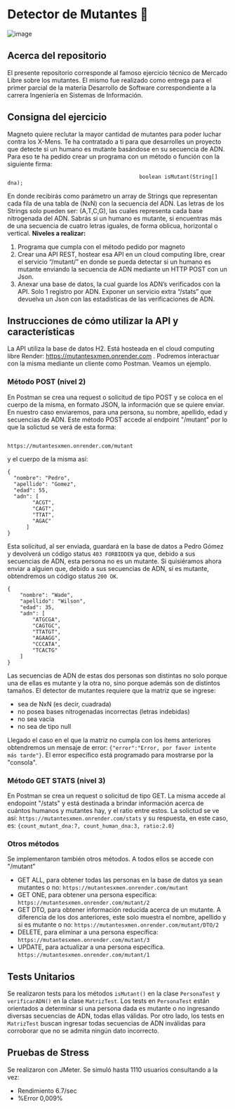 # Detector de Mutantes 📡
![image](https://github.com/user-attachments/assets/684b1d11-40ed-42c8-af9b-1ae4d39272c3)


## Acerca del repositorio
El presente repositorio corresponde al famoso ejercicio técnico de Mercado Libre sobre los mutantes. El mismo fue realizado como entrega para el primer parcial de la materia Desarrollo de Software correspondiente a la carrera Ingeniería en Sistemas de Información.

## Consigna del ejercicio
Magneto quiere reclutar la mayor cantidad de mutantes para poder luchar contra los X-Mens. 
Te ha contratado a ti para que desarrolles un proyecto que detecte si un humano es mutante basándose en su secuencia de ADN. 
Para eso te ha pedido crear un programa con un método o función con la siguiente firma: 

                                              boolean isMutant(String[] dna); 

En donde recibirás como parámetro un array de Strings que representan cada fila de una tabla de (NxN) con la secuencia del ADN. Las letras de los Strings solo pueden ser: (A,T,C,G), las cuales representa cada base nitrogenada del ADN.
Sabrás si un humano es mutante, si encuentras más de una secuencia de cuatro letras iguales, de forma oblicua, horizontal o vertical. 
**Niveles a realizar:**
1)  Programa que cumpla con el método pedido por magneto
2)  Crear una API REST, hostear esa API en un cloud computing libre, crear el servicio “/mutant/” en donde se pueda detectar si un humano es mutante enviando la secuencia de ADN mediante un HTTP POST con un Json.
3)  Anexar una base de datos, la cual guarde los ADN’s verificados con la API. Solo 1 registro por ADN.  Exponer un servicio extra “/stats” que devuelva un Json con las estadísticas de las verificaciones de ADN.

## Instrucciones de cómo utilizar la API y características
La API utiliza la base de datos H2. 
Está hosteada en el cloud computing libre Render: https://mutantesxmen.onrender.com .
Podremos interactuar con la misma mediante un cliente como Postman. Veamos un ejemplo.

### Método POST (nivel 2)
En Postman se crea una request o solicitud de tipo POST y se coloca en el cuerpo de la misma, en formato JSON, la información que se quiere enviar. En nuestro caso enviaremos, para una persona, su nombre, apellido, edad y secuencias de ADN. Este método POST accede al endpoint "/mutant" por lo que la solictud se verá de esta forma:

                                        https://mutantesxmen.onrender.com/mutant
y el cuerpo de la misma así:
```
{
  "nombre": "Pedro",
  "apellido": "Gomez",
  "edad": 55,
  "adn": [
        "ACGT",
        "CAGT",
        "TTAT",
        "AGAC"
      ]
}
```
Esta solicitud, al ser enviada, guardará en la base de datos a Pedro Gómez y devolverá un código status `403 FORBIDDEN` ya que, debido a sus secuencias de ADN, esta persona no es un mutante.
Si quisiéramos ahora enviar a alguien que, debido a sus secuencias de ADN, sí es mutante, obtendremos un código status `200 OK`.

```
{
    "nombre": "Wade",
    "apellido": "Wilson",
    "edad": 35,
    "adn": [
        "ATGCGA",
        "CAGTGC",
        "TTATGT",
        "AGAAGG",
        "CCCATA",
        "TCACTG"
    ]
}
```
Las secuencias de ADN de estas dos personas son distintas no solo porque una de ellas es mutante y la otra no, sino porque además son de distintos tamaños. El detector de mutantes requiere que la matriz que se ingrese:
- sea de NxN (es decir, cuadrada)
- no posea bases nitrogenadas incorrectas (letras indebidas)
- no sea vacía
- no sea de tipo null

Llegado el caso en el que la matriz no cumpla con los ítems anteriores obtendremos un mensaje de error:
                                    `{"error":"Error, por favor intente más tarde"}`.
El error específico está programado para mostrarse por la "consola".

### Método GET STATS (nivel 3)
En Postman se crea un request o solicitud de tipo GET. La misma accede al endopoint "/stats" y está destinada a brindar información acerca de cuántos humanos y mutantes hay, y el ratio entre estos. La solictud se ve así:
                                    `https://mutantesxmen.onrender.com/stats`
y su respuesta, en este caso, es:
                                `{count_mutant_dna:7, count_human_dna:3, ratio:2.0}`

### Otros métodos
Se implementaron también otros métodos. A todos ellos se accede con "/mutant"
- GET ALL, para obtener todas las personas en la base de datos ya sean mutantes o no: `https://mutantesxmen.onrender.com/mutant`
- GET ONE, para obtener una persona específica: `https://mutantesxmen.onrender.com/mutant/2`
- GET DTO, para obtener información reducida acerca de un mutante. A diferencia de los dos anteriores, este solo muestra el nombre, apellido y si es mutante o no: `https://mutantesxmen.onrender.com/mutant/DTO/2`
- DELETE, para eliminar a una persona específica: `https://mutantesxmen.onrender.com/mutant/3`
- UPDATE, para actualizar a una persona específica. `https://mutantesxmen.onrender.com/mutant/1`

## Tests Unitarios
Se realizaron tests para los métodos `isMutant()` en la clase `PersonaTest` y `verificarADN()` en la clase `MatrizTest`.
Los tests en `PersonaTest` están orientados a determinar si una persona dada es mutante o no ingresando diversas secuencias de ADN, todas ellas válidas.
Por otro lado, los tests en `MatrizTest` buscan ingresar todas secuencias de ADN inválidas para corroborar que no se admita ningún dato incorrecto.

## Pruebas de Stress
Se realizaron con JMeter. Se simuló hasta 1110 usuarios consultando a la vez:
- Rendimiento 6.7/sec
- %Error 0,009%